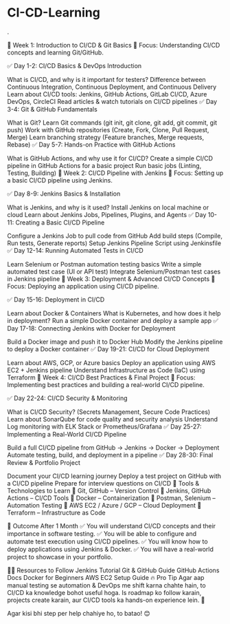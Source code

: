 # CI-CD-Learning
.

📍 Week 1: Introduction to CI/CD & Git Basics
🎯 Focus: Understanding CI/CD concepts and learning Git/GitHub.

✅ Day 1-2: CI/CD Basics & DevOps Introduction

What is CI/CD, and why is it important for testers?
Difference between Continuous Integration, Continuous Deployment, and Continuous Delivery
Learn about CI/CD tools: Jenkins, GitHub Actions, GitLab CI/CD, Azure DevOps, CircleCI
Read articles & watch tutorials on CI/CD pipelines
✅ Day 3-4: Git & GitHub Fundamentals

What is Git? Learn Git commands (git init, git clone, git add, git commit, git push)
Work with GitHub repositories (Create, Fork, Clone, Pull Request, Merge)
Learn branching strategy (Feature branches, Merge requests, Rebase)
✅ Day 5-7: Hands-on Practice with GitHub Actions

What is GitHub Actions, and why use it for CI/CD?
Create a simple CI/CD pipeline in GitHub Actions for a basic project
Run basic jobs (Linting, Testing, Building)
📍 Week 2: CI/CD Pipeline with Jenkins
🎯 Focus: Setting up a basic CI/CD pipeline using Jenkins.

✅ Day 8-9: Jenkins Basics & Installation

What is Jenkins, and why is it used?
Install Jenkins on local machine or cloud
Learn about Jenkins Jobs, Pipelines, Plugins, and Agents
✅ Day 10-11: Creating a Basic CI/CD Pipeline

Configure a Jenkins Job to pull code from GitHub
Add build steps (Compile, Run tests, Generate reports)
Setup Jenkins Pipeline Script using Jenkinsfile
✅ Day 12-14: Running Automated Tests in CI/CD

Learn Selenium or Postman automation testing basics
Write a simple automated test case (UI or API test)
Integrate Selenium/Postman test cases in Jenkins pipeline
📍 Week 3: Deployment & Advanced CI/CD Concepts
🎯 Focus: Deploying an application using CI/CD pipeline.

✅ Day 15-16: Deployment in CI/CD

Learn about Docker & Containers
What is Kubernetes, and how does it help in deployment?
Run a simple Docker container and deploy a sample app
✅ Day 17-18: Connecting Jenkins with Docker for Deployment

Build a Docker image and push it to Docker Hub
Modify the Jenkins pipeline to deploy a Docker container
✅ Day 19-21: CI/CD for Cloud Deployment

Learn about AWS, GCP, or Azure basics
Deploy an application using AWS EC2 + Jenkins pipeline
Understand Infrastructure as Code (IaC) using Terraform
📍 Week 4: CI/CD Best Practices & Final Project
🎯 Focus: Implementing best practices and building a real-world CI/CD pipeline.

✅ Day 22-24: CI/CD Security & Monitoring

What is CI/CD Security? (Secrets Management, Secure Code Practices)
Learn about SonarQube for code quality and security analysis
Understand Log monitoring with ELK Stack or Prometheus/Grafana
✅ Day 25-27: Implementing a Real-World CI/CD Pipeline

Build a full CI/CD pipeline from GitHub → Jenkins → Docker → Deployment
Automate testing, build, and deployment in a pipeline
✅ Day 28-30: Final Review & Portfolio Project

Document your CI/CD learning journey
Deploy a test project on GitHub with a CI/CD pipeline
Prepare for interview questions on CI/CD
📌 Tools & Technologies to Learn
🔹 Git, GitHub – Version Control
🔹 Jenkins, GitHub Actions – CI/CD Tools
🔹 Docker – Containerization
🔹 Postman, Selenium – Automation Testing
🔹 AWS EC2 / Azure / GCP – Cloud Deployment
🔹 Terraform – Infrastructure as Code

🚀 Outcome After 1 Month
✅ You will understand CI/CD concepts and their importance in software testing.
✅ You will be able to configure and automate test execution using CI/CD pipelines.
✅ You will know how to deploy applications using Jenkins & Docker.
✅ You will have a real-world project to showcase in your portfolio.

👨‍💻 Resources to Follow
Jenkins Tutorial
Git & GitHub Guide
GitHub Actions Docs
Docker for Beginners
AWS EC2 Setup Guide
🔥 Pro Tip
Agar aap manual testing se automation & DevOps me shift karna chahte hain, to CI/CD ka knowledge bohot useful hoga. Is roadmap ko follow karain, projects create karain, aur CI/CD tools ka hands-on experience lein. 🚀

Agar kisi bhi step per help chahiye ho, to batao! 😊







